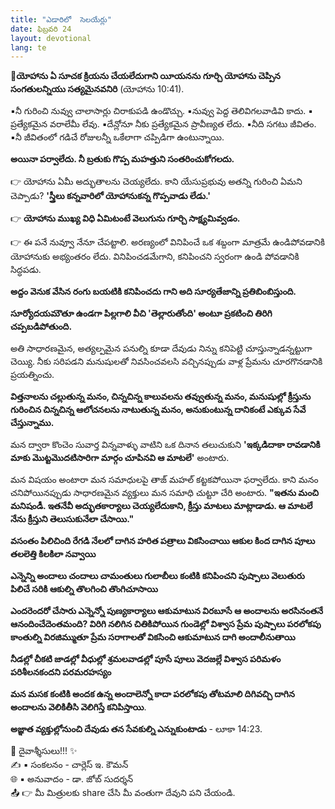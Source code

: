 ```yaml
---
title: "ఎడారిలో  సెలయేర్లు"
date: ఫిబ్రవరి 24
layout: devotional
lang: te
---
```



**📖యోహాను ఏ సూచక క్రియను చేయలేదుగాని యీయనను గూర్చి యోహాను చెప్పిన సంగతులన్నియు సత్యమైనవనిరి**
(యోహాను 10:41).


▪నీ గురించి నువ్వు చాలాసార్లు చిరాకుపడి ఉండొచ్చు. 
▪నువ్వు పెద్ద తెలివిగలవాడివి కాదు.
▪ ప్రత్యేకమైన వరాలేమీ లేవు. 
▪దేన్లోనూ నీకు ప్రత్యేకమైన ప్రావీణ్యత లేదు. 
▪నీది సగటు జీవితం. 
▪నీ జీవితంలో గడిచే రోజులన్నీ ఒకేలాగా చప్పిడిగా ఉంటున్నాయి.

**అయినా పర్వాలేదు. నీ బ్రతుకు గొప్ప మహత్తుని సంతరించుకోగలదు.**

👉 యోహాను ఏమీ అద్భుతాలను చెయ్యలేదు. కాని యేసుప్రభువు అతన్ని గురించి ఏమని చెప్పాడు?  **'స్త్రీలు కన్నవారిలో యోహానుకన్న గొప్పవాడు లేడు.'**

👉 **యోహాను ముఖ్య విధి ఏమిటంటే వెలుగును గూర్చి సాక్ష్యమివ్వడం.**

👉 ఈ పనే నువ్వూ నేనూ చేపట్టాలి. అరణ్యంలో వినిపించే ఒక శబ్దంగా మాత్రమే ఉండిపోవడానికి యోహానుకు అభ్యంతరం లేదు. వినిపించడమేగాని, కనిపించని స్వరంగా ఉండి పోవడానికి సిద్ధపడు. 

**అద్దం వెనుక వేసిన రంగు బయటికి కనిపించదు గాని అది సూర్యతేజాన్ని ప్రతిబింబిస్తుంది.**

 **సూర్యోదయమౌతూ ఉండగా పిల్లగాలి వీచి 'తెల్లారుతోంది' అంటూ ప్రకటించి తిరిగి చప్పబడిపోతుంది.**

అతి సాధారణమైన, అత్యల్పమైన పనుల్ని కూడా దేవుడు నిన్ను కనిపెట్టి చూస్తున్నాడన్నట్టుగా చెయ్యి. నీకు సరిపడని మనుషులతో నివసించవలసి వచ్చినప్పుడు వాళ్ల ప్రేమను చూరగొనడానికి ప్రయత్నించు.

**విత్తనాలను చల్లుతున్న మనం, చిన్నచిన్న కాలువలను తవ్వుతున్న మనం, మనుషుల్లో క్రీస్తును గురించిన చిన్నచిన్న ఆలోచనలను నాటుతున్న మనం, అనుకుంటున్న దానికంటే ఎక్కువ సేవే చేస్తున్నాము.**

 మన ద్వారా కొంచెం సువార్త విన్నవాళ్ళు వాటిని ఒక దినాన తలుచుకుని **'ఇక్కడిదాకా రావడానికి మాకు మొట్టమొదటిసారిగా మార్గం చూపినవి ఆ మాటలే'** అంటారు.

 మన విషయం అంటారా మన సమాధులపై తాజ్ మహల్  కట్టకపోయినా ఫర్వాలేదు. కాని మనం చనిపోయినప్పుడు సాధారణమైన వ్యక్తులు మన సమాధి చుట్టూ చేరి అంటారు. **"ఇతను మంచి మనిషండీ. ఇతనేవీ అద్భుతకార్యాలు చెయ్యలేదుకాని, క్రీస్తు మాటలు మాట్లాడాడు. ఆ మాటలే నేను క్రీస్తుని తెలుసుకునేలా చేసాయి."**

 **వసంతం పిలిచింది రేగడి నేలలో దాగిన హరిత పత్రాలు వికసించాయి ఆకుల కింద దాగిన పూలు తలలెత్తి కిలకిలా నవ్వాయి**

**ఎన్నెన్ని అందాలు చందాలు చామంతులు గులాబీలు కంటికి కనిపించని పుష్పాలు వెలుతురు పిలిచే సరికి ఆకుల్ని తొలగించి తొంగిచూసాయి**

**ఎందరెందరో చేసారు ఎన్నెన్నో పుణ్యకార్యాలు ఆకుమాటున విరబూసే ఆ అందాలను అరసినంతనే ఆనందించేదెంతమంది? విరిగి నలిగిన చితికిపోయిన గుండెల్లో విశ్వాస ప్రేమ పుష్పాలు పరలోకపు కాంతుల్ని విరజిమ్ముతూ ప్రేమ సరాగాలతో వికసించి ఆకుమాటున దాగి అందాలీనుతాయి**

**నీడల్లో చీకటి జాడల్లో వీధుల్లో శ్రమలవాడల్లో పూసే పూలు వెదజల్లే విశ్వాస పరిమళం పరిశీలనకందని పరమరహస్యం**

**మన మసక కంటికి అందక ఉన్న అందాలెన్నో కాదా పరలోకపు తోటమాలి దిగివచ్చి దాగిన అందాలను వెలికితీసి వెలిగిస్తే కనిపిస్తాయి**.
 
**అజ్ఞాత వ్యక్తుల్లోనుంచి దేవుడు తన సేవకుల్ని ఎన్నుకుంటాడు** -  లూకా 14:23.

<div class="blessing">🙏 <span class="bless-text">దైవాశ్శీసులు!!!</span> ✨</div>

<div class="credit">✍️ <span class="credit-text">▪ సంకలనం - చార్లెస్ ఇ. కౌమన్</span></div>
<div class="credit">🌐 <span class="credit-text">▪ అనువాదం - డా. జోబ్ సుదర్శన్</span></div>


<div class="share">📤 👉 <span class="share-text">మీ మిత్రులకు share చేసి మీ వంతుగా దేవుని పని చేయండి.</span></div>
